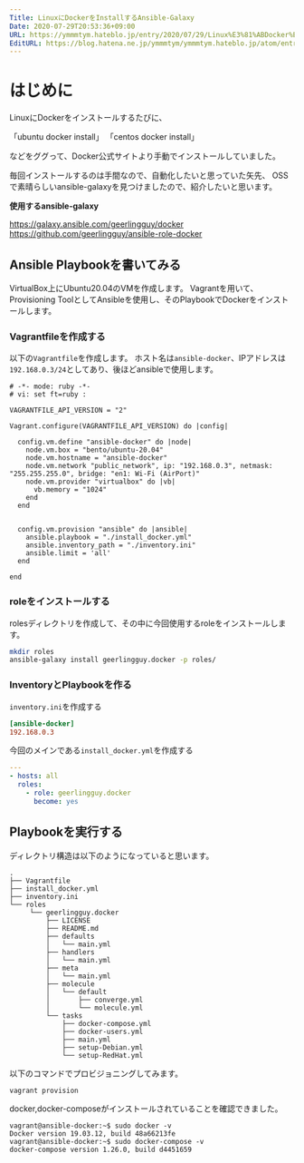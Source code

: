 ```yaml
---
Title: LinuxにDockerをInstallするAnsible-Galaxy
Date: 2020-07-29T20:53:36+09:00
URL: https://ymmmtym.hateblo.jp/entry/2020/07/29/Linux%E3%81%ABDocker%E3%82%92Install%E3%81%99%E3%82%8BAnsible-Galaxy
EditURL: https://blog.hatena.ne.jp/ymmmtym/ymmmtym.hateblo.jp/atom/entry/26006613606657488
---
```


# はじめに

LinuxにDockerをインストールするたびに、

「ubuntu docker install」
「centos docker install」

などをググって、Docker公式サイトより手動でインストールしていました。

毎回インストールするのは手間なので、自動化したいと思っていた矢先、
OSSで素晴らしいansible-galaxyを見つけましたので、紹介したいと思います。

**使用するansible-galaxy**

<https://galaxy.ansible.com/geerlingguy/docker>
<https://github.com/geerlingguy/ansible-role-docker>

## Ansible Playbookを書いてみる

VirtualBox上にUbuntu20.04のVMを作成します。
Vagrantを用いて、Provisioning ToolとしてAnsibleを使用し、そのPlaybookでDockerをインストールします。

### Vagrantfileを作成する

以下の`Vagrantfile`を作成します。
ホスト名は`ansible-docker`、IPアドレスは`192.168.0.3/24`としてあり、後ほどansibleで使用します。

```Vagrantfile
# -*- mode: ruby -*-
# vi: set ft=ruby :

VAGRANTFILE_API_VERSION = "2"

Vagrant.configure(VAGRANTFILE_API_VERSION) do |config|
  
  config.vm.define "ansible-docker" do |node|
    node.vm.box = "bento/ubuntu-20.04"
    node.vm.hostname = "ansible-docker"
    node.vm.network "public_network", ip: "192.168.0.3", netmask: "255.255.255.0", bridge: "en1: Wi-Fi (AirPort)"
    node.vm.provider "virtualbox" do |vb|
      vb.memory = "1024"
    end
  end


  config.vm.provision "ansible" do |ansible|
    ansible.playbook = "./install_docker.yml"
    ansible.inventory_path = "./inventory.ini"
    ansible.limit = 'all'
  end

end
```

### roleをインストールする

rolesディレクトリを作成して、その中に今回使用するroleをインストールします。

```bash
mkdir roles
ansible-galaxy install geerlingguy.docker -p roles/
```

### InventoryとPlaybookを作る

`inventory.ini`を作成する

```ini
[ansible-docker]
192.168.0.3
```

今回のメインである`install_docker.yml`を作成する

```yml
---
- hosts: all
  roles:
    - role: geerlingguy.docker
      become: yes
```

## Playbookを実行する

ディレクトリ構造は以下のようになっていると思います。

```
.
├── Vagrantfile
├── install_docker.yml
├── inventory.ini
└── roles
     └── geerlingguy.docker
         ├── LICENSE
         ├── README.md
         ├── defaults
         │   └── main.yml
         ├── handlers
         │   └── main.yml
         ├── meta
         │   └── main.yml
         ├── molecule
         │   └── default
         │       ├── converge.yml
         │       └── molecule.yml
         └── tasks
             ├── docker-compose.yml
             ├── docker-users.yml
             ├── main.yml
             ├── setup-Debian.yml
             └── setup-RedHat.yml
```

以下のコマンドでプロビジョニングしてみます。

```bash
vagrant provision
```

docker,docker-composeがインストールされていることを確認できました。

```
vagrant@ansible-docker:~$ sudo docker -v
Docker version 19.03.12, build 48a66213fe
vagrant@ansible-docker:~$ sudo docker-compose -v
docker-compose version 1.26.0, build d4451659
```
